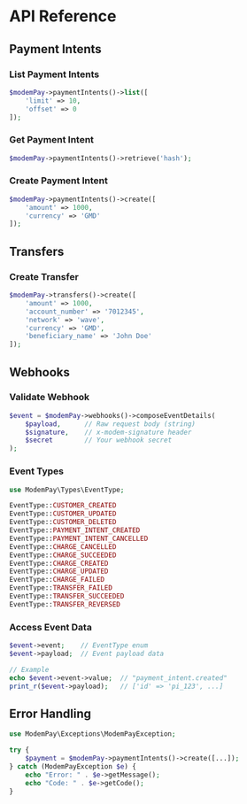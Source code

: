 # API Reference

## Payment Intents

### List Payment Intents

```php
$modemPay->paymentIntents()->list([
    'limit' => 10,
    'offset' => 0
]);
```

### Get Payment Intent

```php
$modemPay->paymentIntents()->retrieve('hash');
```

### Create Payment Intent

```php
$modemPay->paymentIntents()->create([
    'amount' => 1000,
    'currency' => 'GMD'
]);
```

## Transfers

### Create Transfer

```php
$modemPay->transfers()->create([
    'amount' => 1000,
    'account_number' => '7012345',
    'network' => 'wave',
    'currency' => 'GMD',
    'beneficiary_name' => 'John Doe'
]);
```

## Webhooks

### Validate Webhook

```php
$event = $modemPay->webhooks()->composeEventDetails(
    $payload,      // Raw request body (string)
    $signature,    // x-modem-signature header
    $secret        // Your webhook secret
);
```

### Event Types

```php
use ModemPay\Types\EventType;

EventType::CUSTOMER_CREATED
EventType::CUSTOMER_UPDATED
EventType::CUSTOMER_DELETED
EventType::PAYMENT_INTENT_CREATED
EventType::PAYMENT_INTENT_CANCELLED
EventType::CHARGE_CANCELLED
EventType::CHARGE_SUCCEEDED
EventType::CHARGE_CREATED
EventType::CHARGE_UPDATED
EventType::CHARGE_FAILED
EventType::TRANSFER_FAILED
EventType::TRANSFER_SUCCEEDED
EventType::TRANSFER_REVERSED
```

### Access Event Data

```php
$event->event;    // EventType enum
$event->payload;  // Event payload data

// Example
echo $event->event->value;  // "payment_intent.created"
print_r($event->payload);   // ['id' => 'pi_123', ...]
```

## Error Handling

```php
use ModemPay\Exceptions\ModemPayException;

try {
    $payment = $modemPay->paymentIntents()->create([...]);
} catch (ModemPayException $e) {
    echo "Error: " . $e->getMessage();
    echo "Code: " . $e->getCode();
}
```
